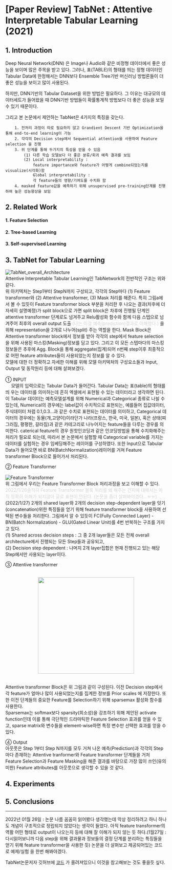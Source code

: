 # [Paper Review] TabNet : Attentive Interpretable Tabular Learning (2021)

## 1. Introduction


Deep Neural Network(DNN) 은 Image나 Audio와 같은 비정형 데이터에서 좋은 성능을 보이며 많은 주목을 받고 있다.
그러나, 표(TABLE)의 형태를 띄는 정형 데이터인 Tabular Data에 한정해서는 DNN보다 Ensemble Tree기반 머신러닝 방법론들이 더 좋은 성능을 보이고 많이 사용된다.

하지만, DNN기반의 Tabular Dataset을 위한 방법은 필요하다. 
그 이유는 대규모의 데이터세트가 들어왔을 때 DNN기반 방법들이 확률통계적 방법보다 더 좋은 성능을 보일 수 있기 때문이다. 

그리고 본 논문에서 제안하는 TabNet은 4가지의 특징을 갖는다.
    
```
    1. 전처리 과정이 따로 필요하지 않고 Grandient Descent 기반 Optimization을 통해 end-to-end learning이 가능
    2. 각각의 Decision step에서 Sequential attention을 사용하여 Feature selection 을 진행
    3. 위 단계를 통해 두가지의 특성을 얻을 수 있음
        (1) 다른 학습 모델보다 더 좋은 분류/회귀 예측 결과를 보임
        (2) Local interpretability : 
            feature importance와 feature가 어떻게 combine되었는지를 visualize(시각화)함
            Global interpretability : 
            각 feature들의 영향/기여도를 수치화 함
    4. masked feature값을 예측하기 위해 unsupervised pre-training단계를 진행하여 높은 성능향상을 보임
```

## 2. Related Work

#### 1. Feature Selection
#### 2. Tree-based Learning
#### 3. Self-supervised Learning


## 3. TabNet for Tabular Learning

![TabNet_overall_Architecture](https://github.com/so-hko/Study/blob/main/DL/TabNet/images/TabNet%20overall%20architecture.png?raw=true)
<br>
Attentive Interpretable Tabular Learning인 TabNetwork의 전반적인 구조는 위와 같다.<br>
위 아키텍처는 Step1부터 StepN까지 구성되고, 각각의 Step마다 (1) Feature transformer와 (2) Attentive transformer, (3) Mask 처리를 해준다. 
특히 그림a에서 볼 수 있듯이 Feature transformer block 부분을 처리한 후 나오는 결과(차후에 더 자세히 설명예정)가 split block으로 가면 
split block은 차후에 진행될 단계인 attentive transformer 단계로도 넘겨주고 Relu활성화 함수와 함께 다음 스텝으로 넘겨주어 
최후의 overall output 도출 <span style="color:#D3D3D3">(나는 이걸 예측(prediction)결과로 이해했다.) </span> 을 위해 
representation을 2개로 나누어(split) 주는 역할을 한다. 
Mask Block은 Attentive transformer block에서 정보를 받아 각각의 step에서 feature selection을 위해 사용된 마스킹(Masking)정보를 담고 있다. 
그리고 이 모든 스텝마다의 마스킹 정보들은 추후에 Agg. Block을 통해 aggregate(집계)되어 n번째 step이후 최종적으로 어떤 feature attributes들이 사용되었는지 정보를 알 수 있다.<br>
모델에 대한 더 정확하고 자세한 이해를 위해 모델 아키텍처의 구성요소들과 Input, Output 및 동작원리 등에 대해 살펴보겠다.<br><br>
① INPUT <br>
　 모델의 입력으로는 Tabular Data가 들어간다. Tabular Data는 표(table)의 형태를 띄 우는 데이터를 의미하는데 흔히 엑셀에서 표현될 수 있는 데이터라고 생각하면 된다. 
이 Tabular 데이터는 예측모델설계를 위해 Numerical과 Categorical 종류로 나뉠 수 있는데, Numerical의 경우에는 label값이 수치적으로 표현되는, 예를들어 집값데이터, 주식데이터 처럼 0.1,0.3...과 같은 수치로 표현되는 데이터를 의미하고,
Categorical 데이터의 경우에는 동물(개,고양이)이라던가 나라(프랑스, 한국, 미국, 일본), 혹은 상태(찌그러짐, 평평한, 갈라짐)과 같은 카테고리로 나누어지는 feature들을 다루는 경우를 의미한다. 
caterical feature의 경우 원핫인코딩과 같은 인코딩방법을 통해 수치화해주는 처리가 필요로 되는데, 따라서
본 논문에서 실험할 때 Categorical variable를 가지는 데이터를 실험하는 경우 임베딩해주는 레이어를 구성하였다.
또한 Input으로 Tabular Data가 들어오면 바로 BN(BatchNormalization)레이어를 거쳐 Feature transformer Block으로 들어가서 처리된다. 

② Feature Transformer <br><br>
![Feature Transformer](https://github.com/so-hko/Study/blob/main/DL/TabNet/images/FeatureTransformer.png?raw=true) <br>
위 그림에서 우리는 Feature Transformer Block 처리과정을 보고 이해할 수 있다. 
<span style="color:#D3D3D3"> 2022/1/26솔직히 Feature Transformer 블록 처리를 왜 해주는 건지에 대해서는 아직 정확히 이해가 되지않아 글로 표현이 안된다.
(논문을 좀더 살펴봐야겠다...ㅠㅠ)</span> <br>
(2022/1/27) 2개의 shared layer와 2개의 decision step-dependent layer을 잇기(concatenation)위한 특징들을 얻기 위해 feature transformer block을 사용하여 선택된 변수들을 처리한다.
그림에서 알 수 있듯이 FC(Fully Connected Layer) - BN(Batch Normalization) - GLU(Gated Linear Unit)를 4번 반복하는 구조를 가지고 있다. <br>
(1) Shared across decision steps : 그 중 2개 layer들은 모든 전체 overall architecture에서 진행되는 모든 Step들과 공유되고, <br> 
(2) Decision step dependent : 나머지 2개 layer집합은 현재 진행되고 있는 해당 Step에서만 사용되는 layer이다. <br>

③ Attentive transformer <br><br>
<p align="center"><img src="https://github.com/so-hko/Study/blob/main/DL/TabNet/images/AttentiveTransformer.png?raw=true" height="300px" width="300"> <br> </p>
<br>
 Attentive transformer Block은 위 그림과 같이 구성된다. 이전 Decision step에서 각 feature가 얼마나 많이 사용되었는지를 집계한 정보를 Prior scales 에 저장한다.
또한 이전 단계들의 중요한 Feature를 Selection하기 위해 sparsemax 활성화 함수를 사용한다.<br>
Sparsemax는 softmax보다 sparsity(희소성)을 강조하기 위해 제안된 activate function인데 이를 통해 극단적인 드라마틱한 Feature Selection 효과를 얻을 수 있고,
sparse matrix와 변수들을 element-wise하면 특정 변수만 선택한 효과를 얻을 수 있다.

<br> 

④ Output <br>
아웃풋은 Step 1부터 Step N까지를 모두 거쳐 나온 예측(Prediction)과 각각의 Step마다 존재하는 Attentive tranformer와 Feature transformer 단계들을 거처 Feature Selection과 Feature Masking을 해준 결과를 바탕으로 가장 많이 쓰인(유의미한) Feature attributes를 아웃풋으로 생각할 수 있을 것 같다.

## 4. Experiments

## 5. Conclusions

---------------------------------------------------
2022년 01월 26일 : 논문 나름 꼼꼼히 읽어봤다 생각했는데 막상 정리하려고 하니 하나도 개념이 구조적으로 정립되지 않았다는 생각이 들었다.
아직 feature transformer의 역활 어떤 형태로 output이 나오는지 등에 대해 잘 이해가 되지 않는 듯 하다.(1월27일 :  다시읽어보니까 다음 step을 위해 결과물과 정보들의 결정 단계를 분리하는 특징들을 얻기 위해 feature transformer을 사용한 듯) 논문을 더 살펴보고 제공되어있는 코드로 예제/실험 을 한번 해봐야겠다.

TabNet논문저자 깃허브에 [코드](https://github.com/dreamquark-ai/tabnet) 가 올려져있으니 이것을 참고해보는 것도 좋을듯 싶다.

```python

```
